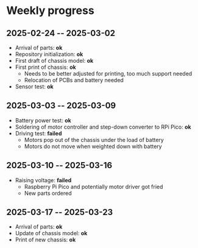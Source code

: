 # Weekly progress

## 2025-02-24 -- 2025-03-02

* Arrival of parts: **ok**
* Repository initialization: **ok**
* First draft of chassis model: **ok**
* First print of chassis: **ok**
	* Needs to be better adjusted for printing, too much support needed
	* Relocation of PCBs and battery needed
* Sensor test: **ok**

## 2025-03-03 -- 2025-03-09

* Battery power test: **ok**
* Soldering of motor controller and step-down converter to RPi Pico: **ok**
* Driving test: **failed**
	* Motors pop out of the chassis under the load of battery
	* Motors do not move when weighted down with battery

## 2025-03-10 -- 2025-03-16

* Raising voltage: **failed**
	* Raspberry Pi Pico and potentially motor driver got fried
	* New parts ordered

## 2025-03-17 -- 2025-03-23

* Arrival of parts: **ok**
* Update of chassis model: **ok**
* Print of new chassis: **ok**
